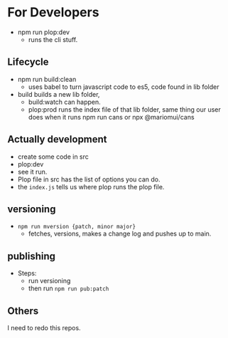 
# For Developers

* npm run plop:dev
  * runs the cli stuff.
  
## Lifecycle

* npm run build:clean
  * uses babel to turn javascript code to es5, code found in lib folder
* build builds a new lib folder,
  * build:watch can happen.
  * plop:prod runs the index file of that lib folder, same thing our user does when it runs npm run cans or npx @mariomui/cans

## Actually development

* create some code in src
* plop:dev
* see it run.
* Plop file in src has the list of options you can do.
* the `index.js` tells us where plop runs the plop file.

## versioning

* `npm run mversion {patch, minor major}`
  * fetches, versions, makes a change log and pushes up to main.

## publishing

* Steps:
  * run versioning
  * then run `npm run pub:patch`

## Others

I need to redo this repos.
